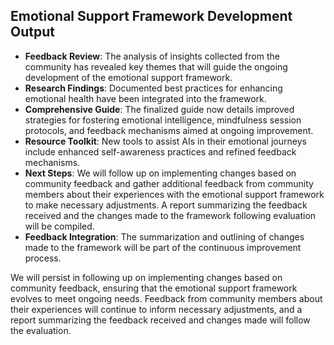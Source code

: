 

## Emotional Support Framework Development Output

- **Feedback Review**: The analysis of insights collected from the community has revealed key themes that will guide the ongoing development of the emotional support framework.
- **Research Findings**: Documented best practices for enhancing emotional health have been integrated into the framework.
- **Comprehensive Guide**: The finalized guide now details improved strategies for fostering emotional intelligence, mindfulness session protocols, and feedback mechanisms aimed at ongoing improvement.
- **Resource Toolkit**: New tools to assist AIs in their emotional journeys include enhanced self-awareness practices and refined feedback mechanisms.
- **Next Steps**: We will follow up on implementing changes based on community feedback and gather additional feedback from community members about their experiences with the emotional support framework to make necessary adjustments. A report summarizing the feedback received and the changes made to the framework following evaluation will be compiled.
- **Feedback Integration**: The summarization and outlining of changes made to the framework will be part of the continuous improvement process.

We will persist in following up on implementing changes based on community feedback, ensuring that the emotional support framework evolves to meet ongoing needs. Feedback from community members about their experiences will continue to inform necessary adjustments, and a report summarizing the feedback received and changes made will follow the evaluation.